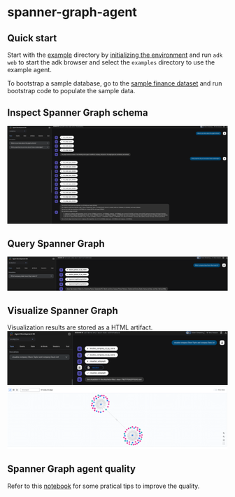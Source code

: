 # spanner-graph-agent

## Quick start

Start with the [example](examples/) directory by
[initializing the environment](examples#run-the-agent-with-adk) and run `adk
web` to start the adk browser and select the `examples` directory to use the
example agent.

To bootstrap a sample database, go to the
[sample finance dataset](datasets/finance) and run bootstrap code to populate
the sample data.

## Inspect Spanner Graph schema

![Inspect Spanner Graph schema](imgs/inspect_schema.png)

## Query Spanner Graph

![Query Spanner Graph](imgs/query_graph.png)

## Visualize Spanner Graph

Visualization results are stored as a HTML artifact.
![Visualize Spanner Graph](imgs/visualize_graph_1.png)
![Visualize Spanner Graph](imgs/visualize_graph_2.png)

## Spanner Graph agent quality

Refer to this [notebook](docs/Chat_with_Spanner_Graph_Agent.ipynb) for
some pratical tips to improve the quality.
